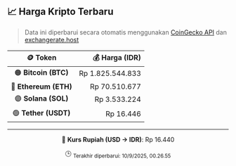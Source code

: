 

<!-- HARGA_KRIPTO -->
## 📈 Harga Kripto Terbaru

> Data ini diperbarui secara otomatis menggunakan [CoinGecko API](https://www.coingecko.com/) dan [exchangerate.host](https://exchangerate.host/)

<div align="center">

| 🪙 Token | 💰 Harga (IDR) |
|:------:|---------------:|
| 🟠 **Bitcoin (BTC)**   | Rp 1.825.544.833 |
| 🔵 **Ethereum (ETH)**  | Rp 70.510.677 |
| 🟣 **Solana (SOL)**    | Rp 3.533.224 |
| 🟢 **Tether (USDT)**   | Rp 16.446 |

---

💱 **Kurs Rupiah (USD → IDR)**: Rp 16.440

🕒 <sub>Terakhir diperbarui: 10/9/2025, 00.26.55</sub>

</div>
<!-- /HARGA_KRIPTO -->